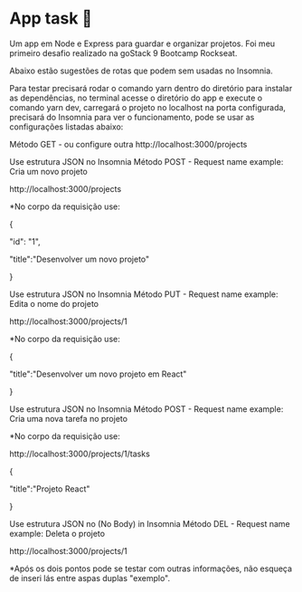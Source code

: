 # App task 🚀


Um app em Node e Express para guardar e organizar projetos. Foi meu primeiro desafio realizado na goStack 9  Bootcamp Rockseat.

Abaixo estão sugestões de rotas que podem sem usadas no Insomnia.

Para testar precisará rodar o comando yarn dentro do diretório para instalar as dependências, no terminal acesse o diretório do app e execute o comando yarn dev, carregará o projeto no localhost na porta configurada, precisará do Insomnia para ver o funcionamento, pode se usar as configurações listadas abaixo:

Método GET - ou configure outra http://localhost:3000/projects

Use estrutura JSON no Insomnia Método POST - Request name example: Cria um novo projeto

http://localhost:3000/projects

*No corpo da requisição use:

{

"id": "1",

"title":"Desenvolver um novo projeto"

}

Use estrutura JSON no Insomnia Método PUT - Request name example: Edita o nome do projeto

http://localhost:3000/projects/1

*No corpo da requisição use:

{

"title":"Desenvolver um novo projeto em React"

}

Use estrutura JSON no Insomnia Método POST - Request name example: Cria uma nova tarefa no projeto

*No corpo da requisição use:

http://localhost:3000/projects/1/tasks

{

"title":"Projeto React"

}

Use estrutura JSON no (No Body) in Insomnia Método DEL - Request name example: Deleta o projeto

http://localhost:3000/projects/1

*Após os dois pontos pode se testar com outras informações, não esqueça de inseri lás entre aspas duplas "exemplo".
